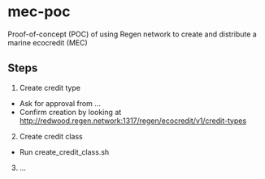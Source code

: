 # mec-poc

Proof-of-concept (POC) of using Regen network to create and distribute a marine ecocredit (MEC)

## Steps

1. Create credit type

- Ask for approval from ...
- Confirm creation by looking at http://redwood.regen.network:1317/regen/ecocredit/v1/credit-types

2. Create credit class

- Run create_credit_class.sh

3. ...
